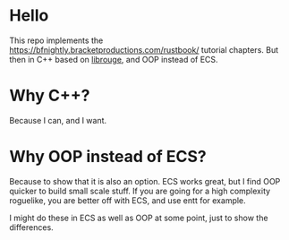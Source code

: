 # Hello

This repo implements the https://bfnightly.bracketproductions.com/rustbook/ tutorial chapters. But then in C++ based on [librouge](https://github.com/daid/librouge), and OOP instead of ECS.

# Why C++?

Because I can, and I want.

# Why OOP instead of ECS?

Because to show that it is also an option. ECS works great, but I find OOP quicker to build small scale stuff. If you are going for a high complexity roguelike, you are better off with ECS, and use entt for example.


I might do these in ECS as well as OOP at some point, just to show the differences.
